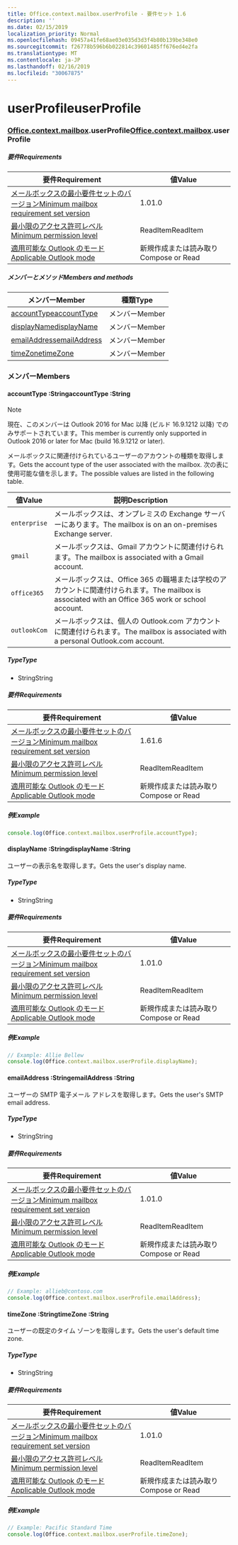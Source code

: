 ```yaml
---
title: Office.context.mailbox.userProfile - 要件セット 1.6
description: ''
ms.date: 02/15/2019
localization_priority: Normal
ms.openlocfilehash: 09457a41fe68ae03e035d3d3f4b80b139be348e0
ms.sourcegitcommit: f26778b596b6b022814c39601485ff676ed4e2fa
ms.translationtype: MT
ms.contentlocale: ja-JP
ms.lasthandoff: 02/16/2019
ms.locfileid: "30067875"
---
```

# <a name="userprofile"></a><span data-ttu-id="e285e-102">userProfile</span><span class="sxs-lookup"><span data-stu-id="e285e-102">userProfile</span></span>

### <a name="officeofficemdcontextofficecontextmdmailboxofficecontextmailboxmduserprofile"></a><span data-ttu-id="e285e-103">[Office](Office.md)[.context](Office.context.md)[.mailbox](Office.context.mailbox.md).userProfile</span><span class="sxs-lookup"><span data-stu-id="e285e-103">[Office](Office.md)[.context](Office.context.md)[.mailbox](Office.context.mailbox.md).userProfile</span></span>

##### <a name="requirements"></a><span data-ttu-id="e285e-104">要件</span><span class="sxs-lookup"><span data-stu-id="e285e-104">Requirements</span></span>

|<span data-ttu-id="e285e-105">要件</span><span class="sxs-lookup"><span data-stu-id="e285e-105">Requirement</span></span>| <span data-ttu-id="e285e-106">値</span><span class="sxs-lookup"><span data-stu-id="e285e-106">Value</span></span>|
|---|---|
|[<span data-ttu-id="e285e-107">メールボックスの最小要件セットのバージョン</span><span class="sxs-lookup"><span data-stu-id="e285e-107">Minimum mailbox requirement set version</span></span>](/office/dev/add-ins/reference/requirement-sets/outlook-api-requirement-sets)| <span data-ttu-id="e285e-108">1.0</span><span class="sxs-lookup"><span data-stu-id="e285e-108">1.0</span></span>|
|[<span data-ttu-id="e285e-109">最小限のアクセス許可レベル</span><span class="sxs-lookup"><span data-stu-id="e285e-109">Minimum permission level</span></span>](https://docs.microsoft.com/outlook/add-ins/understanding-outlook-add-in-permissions)| <span data-ttu-id="e285e-110">ReadItem</span><span class="sxs-lookup"><span data-stu-id="e285e-110">ReadItem</span></span>|
|[<span data-ttu-id="e285e-111">適用可能な Outlook のモード</span><span class="sxs-lookup"><span data-stu-id="e285e-111">Applicable Outlook mode</span></span>](https://docs.microsoft.com/outlook/add-ins/#extension-points)| <span data-ttu-id="e285e-112">新規作成または読み取り</span><span class="sxs-lookup"><span data-stu-id="e285e-112">Compose or Read</span></span>|

##### <a name="members-and-methods"></a><span data-ttu-id="e285e-113">メンバーとメソッド</span><span class="sxs-lookup"><span data-stu-id="e285e-113">Members and methods</span></span>

| <span data-ttu-id="e285e-114">メンバー</span><span class="sxs-lookup"><span data-stu-id="e285e-114">Member</span></span> | <span data-ttu-id="e285e-115">種類</span><span class="sxs-lookup"><span data-stu-id="e285e-115">Type</span></span> |
|--------|------|
| [<span data-ttu-id="e285e-116">accountType</span><span class="sxs-lookup"><span data-stu-id="e285e-116">accountType</span></span>](#accounttype-string) | <span data-ttu-id="e285e-117">メンバー</span><span class="sxs-lookup"><span data-stu-id="e285e-117">Member</span></span> |
| [<span data-ttu-id="e285e-118">displayName</span><span class="sxs-lookup"><span data-stu-id="e285e-118">displayName</span></span>](#displayname-string) | <span data-ttu-id="e285e-119">メンバー</span><span class="sxs-lookup"><span data-stu-id="e285e-119">Member</span></span> |
| [<span data-ttu-id="e285e-120">emailAddress</span><span class="sxs-lookup"><span data-stu-id="e285e-120">emailAddress</span></span>](#emailaddress-string) | <span data-ttu-id="e285e-121">メンバー</span><span class="sxs-lookup"><span data-stu-id="e285e-121">Member</span></span> |
| [<span data-ttu-id="e285e-122">timeZone</span><span class="sxs-lookup"><span data-stu-id="e285e-122">timeZone</span></span>](#timezone-string) | <span data-ttu-id="e285e-123">メンバー</span><span class="sxs-lookup"><span data-stu-id="e285e-123">Member</span></span> |

### <a name="members"></a><span data-ttu-id="e285e-124">メンバー</span><span class="sxs-lookup"><span data-stu-id="e285e-124">Members</span></span>

####  <a name="accounttype-string"></a><span data-ttu-id="e285e-125">accountType :String</span><span class="sxs-lookup"><span data-stu-id="e285e-125">accountType :String</span></span>

> [!NOTE]
> <span data-ttu-id="e285e-126">現在、このメンバーは Outlook 2016 for Mac 以降 (ビルド 16.9.1212 以降) でのみサポートされています。</span><span class="sxs-lookup"><span data-stu-id="e285e-126">This member is currently only supported in Outlook 2016 or later for Mac (build 16.9.1212 or later).</span></span>

<span data-ttu-id="e285e-127">メールボックスに関連付けられているユーザーのアカウントの種類を取得します。</span><span class="sxs-lookup"><span data-stu-id="e285e-127">Gets the account type of the user associated with the mailbox.</span></span> <span data-ttu-id="e285e-128">次の表に使用可能な値を示します。</span><span class="sxs-lookup"><span data-stu-id="e285e-128">The possible values are listed in the following table.</span></span>

| <span data-ttu-id="e285e-129">値</span><span class="sxs-lookup"><span data-stu-id="e285e-129">Value</span></span> | <span data-ttu-id="e285e-130">説明</span><span class="sxs-lookup"><span data-stu-id="e285e-130">Description</span></span> |
|-------|-------------|
| `enterprise` | <span data-ttu-id="e285e-131">メールボックスは、オンプレミスの Exchange サーバーにあります。</span><span class="sxs-lookup"><span data-stu-id="e285e-131">The mailbox is on an on-premises Exchange server.</span></span> |
| `gmail` | <span data-ttu-id="e285e-132">メールボックスは、Gmail アカウントに関連付けられます。</span><span class="sxs-lookup"><span data-stu-id="e285e-132">The mailbox is associated with a Gmail account.</span></span> |
| `office365` | <span data-ttu-id="e285e-133">メールボックスは、Office 365 の職場または学校のアカウントに関連付けられます。</span><span class="sxs-lookup"><span data-stu-id="e285e-133">The mailbox is associated with an Office 365 work or school account.</span></span> |
| `outlookCom` | <span data-ttu-id="e285e-134">メールボックスは、個人の Outlook.com アカウントに関連付けられます。</span><span class="sxs-lookup"><span data-stu-id="e285e-134">The mailbox is associated with a personal Outlook.com account.</span></span> |

##### <a name="type"></a><span data-ttu-id="e285e-135">Type</span><span class="sxs-lookup"><span data-stu-id="e285e-135">Type</span></span>

*   <span data-ttu-id="e285e-136">String</span><span class="sxs-lookup"><span data-stu-id="e285e-136">String</span></span>

##### <a name="requirements"></a><span data-ttu-id="e285e-137">要件</span><span class="sxs-lookup"><span data-stu-id="e285e-137">Requirements</span></span>

|<span data-ttu-id="e285e-138">要件</span><span class="sxs-lookup"><span data-stu-id="e285e-138">Requirement</span></span>| <span data-ttu-id="e285e-139">値</span><span class="sxs-lookup"><span data-stu-id="e285e-139">Value</span></span>|
|---|---|
|[<span data-ttu-id="e285e-140">メールボックスの最小要件セットのバージョン</span><span class="sxs-lookup"><span data-stu-id="e285e-140">Minimum mailbox requirement set version</span></span>](/office/dev/add-ins/reference/requirement-sets/outlook-api-requirement-sets)| <span data-ttu-id="e285e-141">1.6</span><span class="sxs-lookup"><span data-stu-id="e285e-141">1.6</span></span> |
|[<span data-ttu-id="e285e-142">最小限のアクセス許可レベル</span><span class="sxs-lookup"><span data-stu-id="e285e-142">Minimum permission level</span></span>](https://docs.microsoft.com/outlook/add-ins/understanding-outlook-add-in-permissions)| <span data-ttu-id="e285e-143">ReadItem</span><span class="sxs-lookup"><span data-stu-id="e285e-143">ReadItem</span></span>|
|[<span data-ttu-id="e285e-144">適用可能な Outlook のモード</span><span class="sxs-lookup"><span data-stu-id="e285e-144">Applicable Outlook mode</span></span>](https://docs.microsoft.com/outlook/add-ins/#extension-points)| <span data-ttu-id="e285e-145">新規作成または読み取り</span><span class="sxs-lookup"><span data-stu-id="e285e-145">Compose or Read</span></span>|

##### <a name="example"></a><span data-ttu-id="e285e-146">例</span><span class="sxs-lookup"><span data-stu-id="e285e-146">Example</span></span>

```javascript
console.log(Office.context.mailbox.userProfile.accountType);
```

####  <a name="displayname-string"></a><span data-ttu-id="e285e-147">displayName :String</span><span class="sxs-lookup"><span data-stu-id="e285e-147">displayName :String</span></span>

<span data-ttu-id="e285e-148">ユーザーの表示名を取得します。</span><span class="sxs-lookup"><span data-stu-id="e285e-148">Gets the user's display name.</span></span>

##### <a name="type"></a><span data-ttu-id="e285e-149">Type</span><span class="sxs-lookup"><span data-stu-id="e285e-149">Type</span></span>

*   <span data-ttu-id="e285e-150">String</span><span class="sxs-lookup"><span data-stu-id="e285e-150">String</span></span>

##### <a name="requirements"></a><span data-ttu-id="e285e-151">要件</span><span class="sxs-lookup"><span data-stu-id="e285e-151">Requirements</span></span>

|<span data-ttu-id="e285e-152">要件</span><span class="sxs-lookup"><span data-stu-id="e285e-152">Requirement</span></span>| <span data-ttu-id="e285e-153">値</span><span class="sxs-lookup"><span data-stu-id="e285e-153">Value</span></span>|
|---|---|
|[<span data-ttu-id="e285e-154">メールボックスの最小要件セットのバージョン</span><span class="sxs-lookup"><span data-stu-id="e285e-154">Minimum mailbox requirement set version</span></span>](/office/dev/add-ins/reference/requirement-sets/outlook-api-requirement-sets)| <span data-ttu-id="e285e-155">1.0</span><span class="sxs-lookup"><span data-stu-id="e285e-155">1.0</span></span>|
|[<span data-ttu-id="e285e-156">最小限のアクセス許可レベル</span><span class="sxs-lookup"><span data-stu-id="e285e-156">Minimum permission level</span></span>](https://docs.microsoft.com/outlook/add-ins/understanding-outlook-add-in-permissions)| <span data-ttu-id="e285e-157">ReadItem</span><span class="sxs-lookup"><span data-stu-id="e285e-157">ReadItem</span></span>|
|[<span data-ttu-id="e285e-158">適用可能な Outlook のモード</span><span class="sxs-lookup"><span data-stu-id="e285e-158">Applicable Outlook mode</span></span>](https://docs.microsoft.com/outlook/add-ins/#extension-points)| <span data-ttu-id="e285e-159">新規作成または読み取り</span><span class="sxs-lookup"><span data-stu-id="e285e-159">Compose or Read</span></span>|

##### <a name="example"></a><span data-ttu-id="e285e-160">例</span><span class="sxs-lookup"><span data-stu-id="e285e-160">Example</span></span>

```javascript
// Example: Allie Bellew
console.log(Office.context.mailbox.userProfile.displayName);
```

####  <a name="emailaddress-string"></a><span data-ttu-id="e285e-161">emailAddress :String</span><span class="sxs-lookup"><span data-stu-id="e285e-161">emailAddress :String</span></span>

<span data-ttu-id="e285e-162">ユーザーの SMTP 電子メール アドレスを取得します。</span><span class="sxs-lookup"><span data-stu-id="e285e-162">Gets the user's SMTP email address.</span></span>

##### <a name="type"></a><span data-ttu-id="e285e-163">Type</span><span class="sxs-lookup"><span data-stu-id="e285e-163">Type</span></span>

*   <span data-ttu-id="e285e-164">String</span><span class="sxs-lookup"><span data-stu-id="e285e-164">String</span></span>

##### <a name="requirements"></a><span data-ttu-id="e285e-165">要件</span><span class="sxs-lookup"><span data-stu-id="e285e-165">Requirements</span></span>

|<span data-ttu-id="e285e-166">要件</span><span class="sxs-lookup"><span data-stu-id="e285e-166">Requirement</span></span>| <span data-ttu-id="e285e-167">値</span><span class="sxs-lookup"><span data-stu-id="e285e-167">Value</span></span>|
|---|---|
|[<span data-ttu-id="e285e-168">メールボックスの最小要件セットのバージョン</span><span class="sxs-lookup"><span data-stu-id="e285e-168">Minimum mailbox requirement set version</span></span>](/office/dev/add-ins/reference/requirement-sets/outlook-api-requirement-sets)| <span data-ttu-id="e285e-169">1.0</span><span class="sxs-lookup"><span data-stu-id="e285e-169">1.0</span></span>|
|[<span data-ttu-id="e285e-170">最小限のアクセス許可レベル</span><span class="sxs-lookup"><span data-stu-id="e285e-170">Minimum permission level</span></span>](https://docs.microsoft.com/outlook/add-ins/understanding-outlook-add-in-permissions)| <span data-ttu-id="e285e-171">ReadItem</span><span class="sxs-lookup"><span data-stu-id="e285e-171">ReadItem</span></span>|
|[<span data-ttu-id="e285e-172">適用可能な Outlook のモード</span><span class="sxs-lookup"><span data-stu-id="e285e-172">Applicable Outlook mode</span></span>](https://docs.microsoft.com/outlook/add-ins/#extension-points)| <span data-ttu-id="e285e-173">新規作成または読み取り</span><span class="sxs-lookup"><span data-stu-id="e285e-173">Compose or Read</span></span>|

##### <a name="example"></a><span data-ttu-id="e285e-174">例</span><span class="sxs-lookup"><span data-stu-id="e285e-174">Example</span></span>

```javascript
// Example: allieb@contoso.com
console.log(Office.context.mailbox.userProfile.emailAddress);
```

####  <a name="timezone-string"></a><span data-ttu-id="e285e-175">timeZone :String</span><span class="sxs-lookup"><span data-stu-id="e285e-175">timeZone :String</span></span>

<span data-ttu-id="e285e-176">ユーザーの既定のタイム ゾーンを取得します。</span><span class="sxs-lookup"><span data-stu-id="e285e-176">Gets the user's default time zone.</span></span>

##### <a name="type"></a><span data-ttu-id="e285e-177">Type</span><span class="sxs-lookup"><span data-stu-id="e285e-177">Type</span></span>

*   <span data-ttu-id="e285e-178">String</span><span class="sxs-lookup"><span data-stu-id="e285e-178">String</span></span>

##### <a name="requirements"></a><span data-ttu-id="e285e-179">要件</span><span class="sxs-lookup"><span data-stu-id="e285e-179">Requirements</span></span>

|<span data-ttu-id="e285e-180">要件</span><span class="sxs-lookup"><span data-stu-id="e285e-180">Requirement</span></span>| <span data-ttu-id="e285e-181">値</span><span class="sxs-lookup"><span data-stu-id="e285e-181">Value</span></span>|
|---|---|
|[<span data-ttu-id="e285e-182">メールボックスの最小要件セットのバージョン</span><span class="sxs-lookup"><span data-stu-id="e285e-182">Minimum mailbox requirement set version</span></span>](/office/dev/add-ins/reference/requirement-sets/outlook-api-requirement-sets)| <span data-ttu-id="e285e-183">1.0</span><span class="sxs-lookup"><span data-stu-id="e285e-183">1.0</span></span>|
|[<span data-ttu-id="e285e-184">最小限のアクセス許可レベル</span><span class="sxs-lookup"><span data-stu-id="e285e-184">Minimum permission level</span></span>](https://docs.microsoft.com/outlook/add-ins/understanding-outlook-add-in-permissions)| <span data-ttu-id="e285e-185">ReadItem</span><span class="sxs-lookup"><span data-stu-id="e285e-185">ReadItem</span></span>|
|[<span data-ttu-id="e285e-186">適用可能な Outlook のモード</span><span class="sxs-lookup"><span data-stu-id="e285e-186">Applicable Outlook mode</span></span>](https://docs.microsoft.com/outlook/add-ins/#extension-points)| <span data-ttu-id="e285e-187">新規作成または読み取り</span><span class="sxs-lookup"><span data-stu-id="e285e-187">Compose or Read</span></span>|

##### <a name="example"></a><span data-ttu-id="e285e-188">例</span><span class="sxs-lookup"><span data-stu-id="e285e-188">Example</span></span>

```javascript
// Example: Pacific Standard Time
console.log(Office.context.mailbox.userProfile.timeZone);
```
